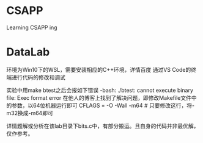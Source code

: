 # CSAPP
Learning CSAPP ing

# DataLab
环境为Win10下的WSL，需要安装相应的C++环境，详情百度
通过VS Code的终端进行代码的修改和调试

实验中用make btest之后会报如下错误
	-bash: ./btest: cannot execute binary file: Exec format error
在他人的博客上找到了解决问题，即修改Makefile文件中的参数，以64位机器运行即可
	CFLAGS = -O -Wall -m64 # 只要修改这行，将-m32换成-m64即可

详情题解或分析在该lab目录下bits.c中，有部分搬运。且自身的代码并非最优解，仅作参考。